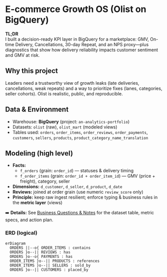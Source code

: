 # E-commerce Growth OS (Olist on BigQuery)

**TL;DR**  
I built a decision-ready KPI layer in BigQuery for a marketplace: GMV, On-time Delivery, Cancellations, 30-day Repeat, and an NPS proxy—plus diagnostics that show how delivery reliability impacts customer sentiment and GMV at risk.

## Why this project
Leaders need a trustworthy view of growth leaks (late deliveries, cancellations, weak repeats) and a way to prioritize fixes (lanes, categories, seller cohorts). Olist is realistic, public, and reproducible.

## Data & Environment
- Warehouse: **BigQuery** (project: `an-analytics-portfolio`)
- Datasets: `olist` (raw), `olist_mart` (modeled views)
- Tables used: `orders`, `order_items`, `order_reviews`, `order_payments`, `customers`, `sellers`, `products`, `product_category_name_translation`

## Modeling (high level)
- **Facts:**  
  - `f_orders` (grain: `order_id`) — statuses & delivery timing  
  - `f_order_items` (grain: `order_id + order_item_id`) — GMV (price + freight), category, seller
- **Dimensions:** `d_customer`, `d_seller`, `d_product`, `d_date`
- **Reviews:** joined at order grain (use numeric `review_score` only)
- **Principle:** keep raw ingest resilient; enforce typing & business rules in the **metric layer** (views)

➡️ **Details:** See [Business Questions & Notes](docs/business-qs-and-notes.md) for the dataset table, metric specs, and action plan.


### ERD (logical)
```mermaid
erDiagram
  ORDERS ||--o{ ORDER_ITEMS : contains
  ORDERS }o--|| REVIEWS : has
  ORDERS }o--o{ PAYMENTS : has
  ORDER_ITEMS }o--|| PRODUCTS : references
  ORDER_ITEMS }o--|| SELLERS : sold_by
  ORDERS }o--|| CUSTOMERS : placed_by


